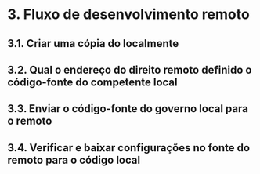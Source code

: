 # 3. Fluxo de desenvolvimento remoto

## 3.1. Criar uma cópia do localmente

## 3.2. Qual o endereço do direito remoto definido o código-fonte do competente local

## 3.3. Enviar o código-fonte do governo local para o remoto

## 3.4. Verificar e baixar configurações no fonte do remoto para o código local